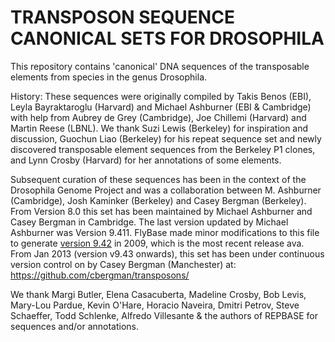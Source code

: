 TRANSPOSON SEQUENCE CANONICAL SETS FOR DROSOPHILA
===========

This repository contains 'canonical' DNA sequences of the transposable 
elements from species in the genus Drosophila.

History: These sequences were originally compiled by Takis Benos (EBI),
Leyla Bayraktaroglu (Harvard) and Michael Ashburner (EBI & Cambridge)
with help from Aubrey de Grey (Cambridge), Joe Chillemi (Harvard) and
Martin Reese (LBNL). We thank Suzi Lewis (Berkeley) for inspiration and
discussion, Guochun Liao (Berkeley) for his repeat sequence set and
newly discovered transposable element sequences from the Berkeley P1
clones, and Lynn Crosby (Harvard) for her annotations of some elements.

Subsequent curation of these sequences has been in the context of the
Drosophila Genome Project and was a collaboration between M. Ashburner
(Cambridge), Josh Kaminker (Berkeley) and Casey Bergman (Berkeley).  From
Version 8.0 this set has been maintained by Michael Ashburner and Casey
Bergman in Cambridge. The last version updated by Michael Ashburner was 
Version 9.411. FlyBase made minor modifications to this file to generate
[version 9.42](ftp://ftp.flybase.net/releases/FB2013_01/precomputed_files/transposons/transposon_sequence_set.embl.txt.gz) 
in 2009, which is the most recent release ava. From Jan 2013 (version v9.43 
onwards), this set has been under continuous version control on by Casey Bergman 
(Manchester) at: https://github.com/cbergman/transposons/

We thank Margi Butler, Elena Casacuberta, Madeline Crosby, Bob Levis,
Mary-Lou Pardue, Kevin O'Hare, Horacio Naveira, Dmitri Petrov, Steve
Schaeffer, Todd Schlenke, Alfredo Villesante & the authors of REPBASE for
sequences and/or annotations.